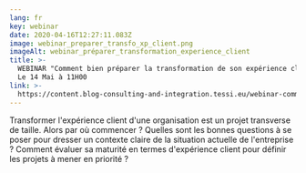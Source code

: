 ```yaml
---
lang: fr
key: webinar
date: 2020-04-16T12:27:11.083Z
image: webinar_preparer_transfo_xp_client.png
imageAlt: webinar_préparer_transformation_experience_client
title: >-
  WEBINAR "Comment bien préparer la transformation de son expérience client ?" -
  Le 14 Mai à 11H00
link: >-
  https://content.blog-consulting-and-integration.tessi.eu/webinar-comment-bien-preparer-la-transformation-de-son-experience-client
---
```

Transformer l'expérience client d'une organisation est un projet transverse de taille. Alors par où commencer ? Quelles sont les bonnes questions à se poser pour dresser un contexte claire de la situation actuelle de l'entreprise ? Comment évaluer sa maturité en termes d'expérience client pour définir les projets à mener en priorité ?
